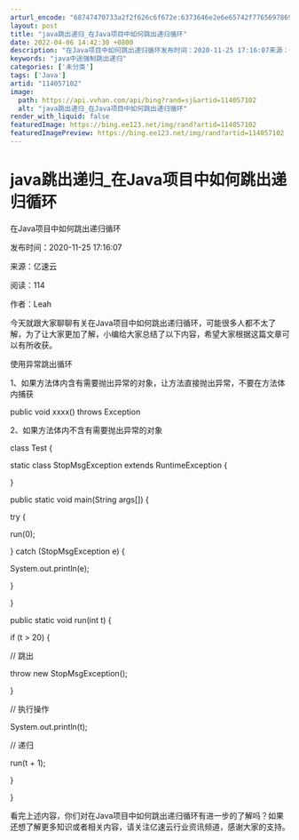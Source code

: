 ```yaml
---
arturl_encode: "68747470733a2f2f626c6f672e:6373646e2e6e65742f77656978696e5f33343735373635342f:61727469636c652f64657461696c732f313134303537313032"
layout: post
title: "java跳出递归_在Java项目中如何跳出递归循环"
date: 2022-04-06 14:42:30 +0800
description: "在Java项目中如何跳出递归循环发布时间：2020-11-25 17:16:07来源：亿速云阅读：1"
keywords: "java中途强制跳出递归"
categories: ['未分类']
tags: ['Java']
artid: "114057102"
image:
  path: https://api.vvhan.com/api/bing?rand=sj&artid=114057102
  alt: "java跳出递归_在Java项目中如何跳出递归循环"
render_with_liquid: false
featuredImage: https://bing.ee123.net/img/rand?artid=114057102
featuredImagePreview: https://bing.ee123.net/img/rand?artid=114057102
---
```


# java跳出递归\_在Java项目中如何跳出递归循环

在Java项目中如何跳出递归循环

发布时间：2020-11-25 17:16:07

来源：亿速云

阅读：114

作者：Leah

今天就跟大家聊聊有关在Java项目中如何跳出递归循环，可能很多人都不太了解，为了让大家更加了解，小编给大家总结了以下内容，希望大家根据这篇文章可以有所收获。

使用异常跳出循环

1、如果方法体内含有需要抛出异常的对象，让方法直接抛出异常，不要在方法体内捕获

public void xxxx() throws Exception

2、如果方法体内不含有需要抛出异常的对象

class Test {

static class StopMsgException extends RuntimeException {

}

public static void main(String args[]) {

try {

run(0);

} catch (StopMsgException e) {

System.out.println(e);

}

}

public static void run(int t) {

if (t > 20) {

// 跳出

throw new StopMsgException();

}

// 执行操作

System.out.println(t);

// 递归

run(t + 1);

}

}

看完上述内容，你们对在Java项目中如何跳出递归循环有进一步的了解吗？如果还想了解更多知识或者相关内容，请关注亿速云行业资讯频道，感谢大家的支持。